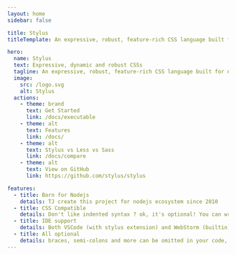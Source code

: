 ```yaml
---
layout: home
sidebar: false

title: Stylus
titleTemplate: An expressive, robust, feature-rich CSS language built for nodejs

hero:
  name: Stylus
  text: Expressive, dynamic and robust CSSs
  tagline: An expressive, robust, feature-rich CSS language built for nodejs
  image:
    src: /logo.svg
    alt: Stylus
  actions:
    - theme: brand
      text: Get Started
      link: /docs/executable
    - theme: alt
      text: Features
      link: /docs/
    - theme: alt
      text: Stylus vs Less vs Sass
      link: /docs/compare
    - theme: alt
      text: View on GitHub
      link: https://github.com/stylus/stylus

features:
  - title: Born for Nodejs
    details: TJ create this project for nodejs ecosystem since 2010
  - title: CSS Compatible
    details: Don't like indented syntax ? ok, it's optional! You can write stylus like css-style without pain
  - title: IDE support
    details: Both VSCode (with stylus extension) and WebStorm (builtin) support stylus development
  - title: All optional
    details: braces, semi-colons and more can be omitted in your code, keep clean and less
---
```


